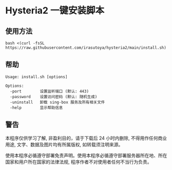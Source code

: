 # Hysteria2 一键安装脚本

## 使用方法

```shell
bash <(curl -fsSL https://raw.githubusercontent.com/irasutoya/hysteria2/main/install.sh)
```

## 帮助

```shell
Usage: install.sh [options]

Options:
  -port        设置监听端口 (默认: 443)
  -password    设置访问密码 (默认: 随机生成)
  -uninstall   卸载 sing-box 服务及所有相关文件
  -help        显示帮助信息
```

## 警告

本程序仅供学习了解, 非盈利目的，请于下载后 24 小时内删除, 不得用作任何商业用途, 文字、数据及图片均有所属版权, 如转载须注明来源。

使用本程序必循遵守部署免责声明。使用本程序必循遵守部署服务器所在地、所在国家和用户所在国家的法律法规, 程序作者不对使用者任何不当行为负责。
